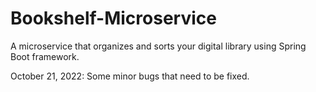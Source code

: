# Bookshelf-Microservice
A microservice that organizes and sorts your digital library using Spring Boot framework.

October 21, 2022:
Some minor bugs that need to be fixed.
